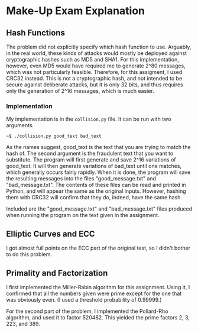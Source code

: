 # Make-Up Exam Explanation

## Hash Functions

The problem did not explicitly specify which hash function to use. Arguably,
in the real world, these kinds of attacks would mostly be deployed against
cryptographic hashes such as MD5 and SHA1. For this implementation, however,
even MD5 would have required me to generate 2^80 messages, which was not
particularly feasible. Therefore, for this assigment, I used CRC32 instead. This
is not a cryptographic hash, and not intended to be secure against deliberate
attacks, but it is only 32 bits, and thus requires only the generation of 2^16
messages, which is much easier.

### Implementation

My implementation is in the ```collision.py``` file. It can be run with two
arguments.

```
~$ ./collision.py good_text bad_text
```

As the names suggest, good_text is the text that you are trying to match the
hash of. The second argument is the fraudulent text that you want to substitute.
The program will first generate and save 2^16 variations of good_text. It will
then generate variations of bad_text until one matches, which generally occurs
fairly rapidly. When it is done, the program will save the resulting messages
into the files "good_message.txt" and "bad_message.txt". The contents of these
files can be read and printed in Python, and will appear the same as the
original inputs. However, hashing them with CRC32 will confirm that they do,
indeed, have the same hash.

Included are the "good_message.txt" and "bad_message.txt" files produced when
running the program on the text given in the assignment.

## Elliptic Curves and ECC

I got almost full points on the ECC part of the original test, so I didn't
bother to do this problem.

## Primality and Factorization

I first implemented the Miller-Rabin algorithm for this assignment. Using it, I
confirmed that all the numbers given were prime except for the one that was
obviously even. (I used a threshold probability of 0.99999.)

For the second part of the problem, I implemented the Pollard-Rho algorithm, and
used it to factor 520482. This yielded the prime factors 2, 3, 223, and 389.
